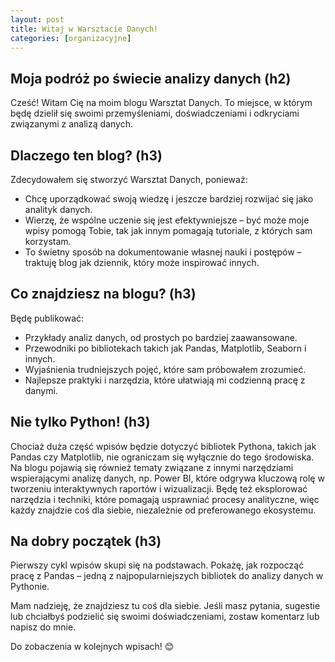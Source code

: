 ```yaml
---
layout: post
title: Witaj w Warsztacie Danych!
categories: [organizacyjne]
---
```


## Moja podróż po świecie analizy danych (h2)
Cześć!
Witam Cię na moim blogu Warsztat Danych. To miejsce, w którym będę dzielił się swoimi przemyśleniami, doświadczeniami i odkryciami związanymi z analizą danych.

## Dlaczego ten blog? (h3)

Zdecydowałem się stworzyć Warsztat Danych, ponieważ:

- Chcę uporządkować swoją wiedzę i jeszcze bardziej rozwijać się jako analityk danych.
- Wierzę, że wspólne uczenie się jest efektywniejsze – być może moje wpisy pomogą Tobie, tak jak innym pomagają tutoriale, z których sam korzystam.
- To świetny sposób na dokumentowanie własnej nauki i postępów – traktuję blog jak dziennik, który może inspirować innych.
  
## Co znajdziesz na blogu? (h3)
Będę publikować:

- Przykłady analiz danych, od prostych po bardziej zaawansowane.
- Przewodniki po bibliotekach takich jak Pandas, Matplotlib, Seaborn i innych.
- Wyjaśnienia trudniejszych pojęć, które sam próbowałem zrozumieć.
- Najlepsze praktyki i narzędzia, które ułatwiają mi codzienną pracę z danymi.

## Nie tylko Python! (h3)

Chociaż duża część wpisów będzie dotyczyć bibliotek Pythona, takich jak Pandas czy Matplotlib, nie ograniczam się wyłącznie do tego środowiska. Na blogu pojawią się również tematy związane z innymi narzędziami wspierającymi analizę danych, np. Power BI, które odgrywa kluczową rolę w tworzeniu interaktywnych raportów i wizualizacji.
Będę też eksplorować narzędzia i techniki, które pomagają usprawniać procesy analityczne, więc każdy znajdzie coś dla siebie, niezależnie od preferowanego ekosystemu.

## Na dobry początek (h3)
Pierwszy cykl wpisów skupi się na podstawach. Pokażę, jak rozpocząć pracę z Pandas – jedną z najpopularniejszych bibliotek do analizy danych w Pythonie.

Mam nadzieję, że znajdziesz tu coś dla siebie. Jeśli masz pytania, sugestie lub chciałbyś podzielić się swoimi doświadczeniami, zostaw komentarz lub napisz do mnie.

Do zobaczenia w kolejnych wpisach! 😊
